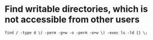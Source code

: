 # Find writable directories, which is not accessible from other users
```
find / -type d \( -perm -g+w -o -perm -o+w \) -exec ls -ld {} \;
```

